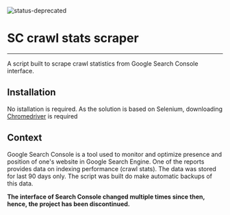 ![status-deprecated](https://img.shields.io/badge/status-deprecated-orange)
# SC crawl stats scraper

---------------

A script built to scrape crawl statistics from Google Search Console interface.

## Installation
No istallation is required. As the solution is based on Selenium, downloading 
[Chromedriver](https://chromedriver.storage.googleapis.com/index.html?path=73.0.3683.68/) is required

## Context

Google Search Console is a tool used to monitor and optimize presence and
position of one's website in Google Search Engine.
One of the reports provides data on indexing performance (crawl stats).
The data was stored for last 90 days only. The script was built do make automatic
backups of this data.

**The interface of Search Console changed multiple times since then, hence, the
project has been discontinued.**
